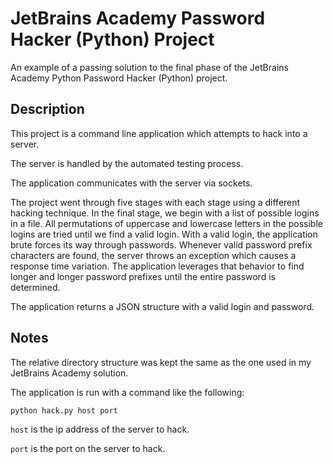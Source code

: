 # JetBrains Academy Password Hacker (Python) Project

An example of a passing solution to the final phase of the JetBrains Academy Python Password Hacker (Python) project.

## Description

This project is a command line application which attempts to hack into a server.

The server is handled by the automated testing process.

The application communicates with the server via sockets.

The project went through five stages with each stage using a different hacking technique. In the final stage, we begin with a list of possible logins in a file. All permutations of uppercase and lowercase letters in the possible logins are tried until we find a valid login. With a valid login, the application brute forces its way through passwords. Whenever valid password prefix characters are found, the server throws an exception which causes a response time variation. The application leverages that behavior to find longer and longer password prefixes until the entire password is determined.

The application returns a JSON structure with a valid login and password.

## Notes

The relative directory structure was kept the same as the one used in my JetBrains Academy solution.

The application is run with a command like the following:

```
python hack.py host port
```

`host` is the ip address of the server to hack.

`port` is the port on the server to hack.
